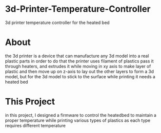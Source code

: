 # 3d-Printer-Temperature-Controller
3d printer temperature controller for the heated bed

# About
the 3d printer is a device that can manufacture any 3d model into a real plastic parts
in order to do that the printer uses filament of plastics pass it through heaters, and extrudes it while moving in xy axis to make layer of plastic
and then move up on z-axis to lay out the other layers to form a 3d model, but for the 3d model to stick to the surface while printing it needs a heated bed

# This Project
in this project, I designed a firmware to control the heatedbed to maintain a proper temperature while printing various types of plastics
as each type requires different temperature 
